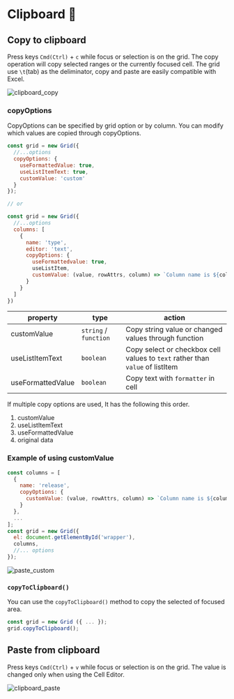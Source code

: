 # Clipboard 📎

## Copy to clipboard
Press keys `Cmd(Ctrl)` + `c` while focus or selection is on the grid. The copy operation will copy selected ranges or the currently focused cell. The grid use `\t`(tab) as the deliminator, copy and paste are easily compatible with Excel.

![clipboard_copy](https://user-images.githubusercontent.com/35371660/59558283-8cb14f00-9029-11e9-85f4-7bcaff5edaf4.gif)

### copyOptions 
CopyOptions can be specified by grid option or by column. You can modify which values are copied through copyOptions.

```js
const grid = new Grid({
  //...options
  copyOptions: {
    useFormattedValue: true,
    useListItemText: true,
    customValue: 'custom'
  }
});

// or

const grid = new Grid({
  //...options
  columns: [
    {
      name: 'type',
      editor: 'text',
      copyOptions: {
        useFormattedvalue: true,
        useListItem,
        customValue: (value, rowAttrs, column) => `Column name is ${column.name}`
      }
    }
  ]
})
```

| property | type | action | 
| --- | --- | --- |
| customValue | `string` / `function` | Copy string value or changed values through function |
| useListItemText | `boolean` | Copy select or checkbox cell values to `text` rather than` value` of listItem |
| useFormattedValue | `boolean` | Copy text with `formatter` in cell  |

If multiple copy options are used, It has the following this order.
1. customValue
2. useListItemText
3. useFormattedValue
4. original data

### Example of using customValue

```js
const columns = [
  {
    name: 'release',
    copyOptions: {
      customValue: (value, rowAttrs, column) => `Column name is ${column.name}`
    }
  },
  ...
];
const grid = new Grid({
  el: document.getElementById('wrapper'),
  columns,
  //... options
});
```

![paste_custom](https://user-images.githubusercontent.com/35371660/59573554-8a64f880-90ee-11e9-9f7d-e4cdf950e553.gif)

### `copyToClipboard()`
You can use the `copyToClipboard()` method to copy the selected of focused area.

```js
const grid = new Grid ({ ... });
grid.copyToClipboard();
```

## Paste from clipboard
Press keys `Cmd(Ctrl)` + `v` while focus or selection is on the grid. The value is changed only when using the Cell Editor.

![clipboard_paste](https://user-images.githubusercontent.com/35371660/59558284-8d49e580-9029-11e9-9598-824595da75d4.gif)
